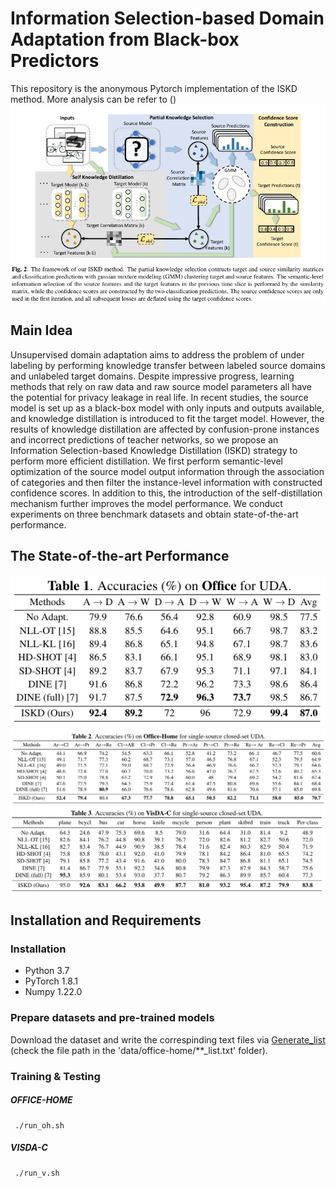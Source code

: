# Information Selection-based Domain Adaptation from Black-box Predictors
This repository is the anonymous Pytorch implementation of the ISKD method. More analysis can be refer to ()
![Alternative text](./image/framework.png)
## Main Idea
Unsupervised domain adaptation aims to address the problem of under labeling by performing knowledge transfer between labeled source domains and unlabeled target domains.
Despite impressive progress, learning methods that rely on raw data and raw source model parameters all have the potential for privacy leakage in real life.
In recent studies, the source model is set up as a black-box model with only inputs and outputs available, and knowledge distillation is introduced to fit the target model.
However, the results of knowledge distillation are affected by confusion-prone instances and incorrect predictions of teacher networks, so we propose an Information Selection-based Knowledge Distillation (ISKD) strategy to perform more efficient distillation. 
We first perform semantic-level optimization of the source model output information through the association of categories and then filter the instance-level information with constructed confidence scores. In addition to this, the introduction of the self-distillation mechanism further improves the model performance. We conduct experiments on three benchmark datasets and obtain state-of-the-art performance.
## The State-of-the-art Performance
![Alternative text](./image/office.png)
![Alternative text](./image/officehome.png)
![Alternative text](./image/visdac.png)

## Installation and Requirements

### Installation

- Python 3.7
- PyTorch 1.8.1
- Numpy 1.22.0

### Prepare datasets and pre-trained models
Download the dataset and write the correspinding text files via [Generate_list](https://github.com/tim-learn/Generate_list) (check the file path in the 'data/office-home/**_list.txt' folder).

### Training & Testing
##### OFFICE-HOME 
     ./run_oh.sh
      
##### VISDA-C
     ./run_v.sh
 
